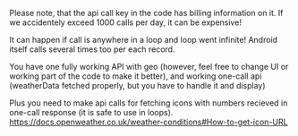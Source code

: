   Please note, that the api call key in the code has billing information on it. If we accidentely exceed 1000 calls per day, it can be expensive!

  It can happen if call is anywhere in a loop and loop went infinite! Android itself calls several times too per each record. 

You have one fully working API with geo (however, feel free to change UI or working part of the code to make it better), and working one-call api (weatherData fetched properly, but you have to handle it and display)

Plus you need to make api calls for fetching icons with numbers recieved in one-call response (it is safe to use in loops). 
  https://docs.openweather.co.uk/weather-conditions#How-to-get-icon-URL
